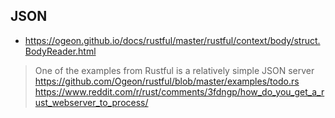 ## JSON

- https://ogeon.github.io/docs/rustful/master/rustful/context/body/struct.BodyReader.html

> One of the examples from Rustful is a relatively simple JSON server
> https://github.com/Ogeon/rustful/blob/master/examples/todo.rs
> https://www.reddit.com/r/rust/comments/3fdngp/how_do_you_get_a_rust_webserver_to_process/
